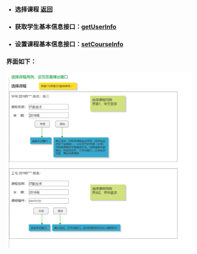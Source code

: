 - ### 选择课程 [返回](../README.md)
- ### 获取学生基本信息接口：[getUserInfo](../接口/getUserInfo.md)
- ### 设置课程基本信息接口：[setCourseInfo](../接口/setCourseInfo.md)
### 界面如下：
![](./img/选择课程.png)